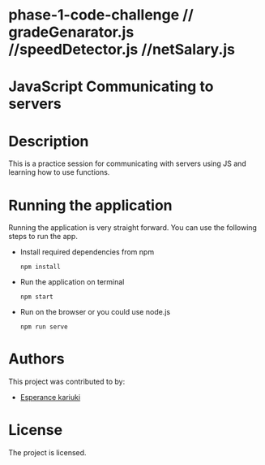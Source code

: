 # phase-1-code-challenge // gradeGenarator.js //speedDetector.js //netSalary.js
 # JavaScript Communicating to servers

 # Description
This is a practice session for communicating with servers using JS and learning how to use functions.

# Running the application

Running the application is very straight forward. You can use the following steps to run the app.

- Install required dependencies from npm

      npm install
- Run the application on terminal

      npm start

- Run on the browser or you could use node.js

      npm run serve

# Authors
This project was contributed to by:
- [Esperance kariuki](https://github.com/esperancekariuki/phase-1-code-challenge)

# License
The project is licensed.

